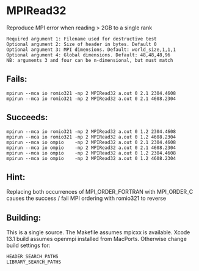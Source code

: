 # MPIRead32

Reproduce MPI error when reading > 2GB to a single rank

    Required argument 1: Filename used for destructive test
    Optional argument 2: Size of header in bytes. Default 0
    Optional argument 3: MPI dimensions. Default: world_size,1,1,1
    Optional argument 4: Global dimensions. Default: 48,48,48,96
    NB: arguments 3 and four can be n-dimensional, but must match

## Fails:

    mpirun --mca io romio321 -np 2 MPIRead32 a.out 0 2.1 2304.4608
    mpirun --mca io romio321 -np 2 MPIRead32 a.out 0 2.1 4608.2304

## Succeeds:

    mpirun --mca io romio321 -np 2 MPIRead32 a.out 0 1.2 2304.4608
    mpirun --mca io romio321 -np 2 MPIRead32 a.out 0 1.2 4608.2304
    mpirun --mca io ompio    -np 2 MPIRead32 a.out 0 2.1 2304.4608
    mpirun --mca io ompio    -np 2 MPIRead32 a.out 0 2.1 4608.2304
    mpirun --mca io ompio    -np 2 MPIRead32 a.out 0 1.2 2304.4608
    mpirun --mca io ompio    -np 2 MPIRead32 a.out 0 1.2 4608.2304

## Hint:

Replacing both occurrences of MPI_ORDER_FORTRAN with MPI_ORDER_C
causes the success / fail MPI ordering with romio321 to reverse

## Building:

This is a single source.
The Makefile assumes mpicxx is available.
Xcode 13.1 build assumes openmpi installed from MacPorts.
Otherwise change build settings for:

    HEADER_SEARCH_PATHS
    LIBRARY_SEARCH_PATHS
